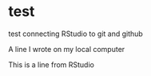 # test
test connecting RStudio to git and github

A line I wrote on my local computer

This is a line from RStudio